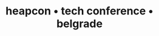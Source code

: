 ---
customBgColor: true
title: "heapcon • tech conference • belgrade"
description: "heapcon is a regional tech conference for software engineers and tech businesses"
og_img: "hc-blue-og.png"
---